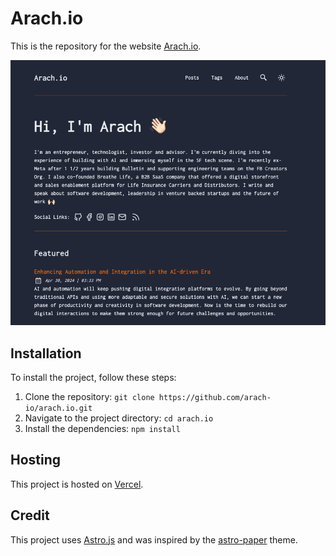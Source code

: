 # Arach.io

This is the repository for the website [Arach.io](https://arach.io).

![Arach.io Screenshot](src/assets/images/arach-io-screenshot.png)


## Installation

To install the project, follow these steps:

1. Clone the repository: `git clone https://github.com/arach-io/arach.io.git`
2. Navigate to the project directory: `cd arach.io`
3. Install the dependencies: `npm install`

## Hosting

This project is hosted on [Vercel](https://vercel.com/).

## Credit
This project uses [Astro.js](https://astro.build/) and was inspired by the [astro-paper](https://github.com/snowpackjs/astro/tree/main/packages/astro-paper) theme.
